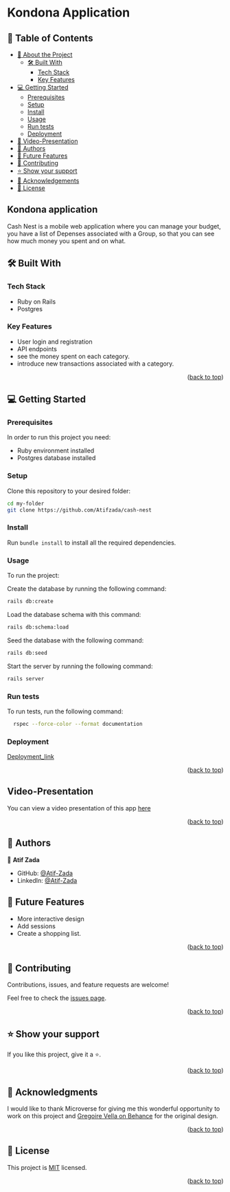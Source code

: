 <a name="readme-top"></a>

# Kondona Application

## 📗 Table of Contents

- [📖 About the Project](#about-project)
  - [🛠 Built With](#built-with)
    - [Tech Stack](#tech-stack)
    - [Key Features](#key-features)
- [💻 Getting Started](#getting-started)
  - [Prerequisites](#prerequisites)
  - [Setup](#setup)
  - [Install](#install)
  - [Usage](#usage)
  - [Run tests](#run-tests)
  - [Deployment](#triangular_flag_on_post-deployment)
- [🎥 Video-Presentation](#video)
- [👥 Authors](#authors)
- [🔭 Future Features](#future-features)
- [🤝 Contributing](#contributing)
- [⭐️ Show your support](#support)
- [🙏 Acknowledgements](#acknowledgements)
- [📝 License](#license)



## Kondona application <a name="about-project"></a>

Cash Nest is a mobile web application where you can manage your budget, you have a list of Depenses associated with a Group, so that you can see how much money you spent and on what.

## 🛠 Built With <a name="built-with"></a>

### Tech Stack <a name="tech-stack"></a>

- Ruby on Rails
- Postgres

### Key Features <a name="key-features"></a>

- User login and registration
- API endpoints
- see the money spent on each category.
- introduce new transactions associated with a category.

<p align="right">(<a href="#readme-top">back to top</a>)</p>

## 💻 Getting Started <a name="getting-started"></a>

### Prerequisites

In order to run this project you need:
- Ruby environment installed
- Postgres database installed

### Setup

Clone this repository to your desired folder:

```sh
cd my-folder
git clone https://github.com/Atifzada/cash-nest
```
### Install

Run `bundle install` to install all the required dependencies.

### Usage

To run the project:

Create the database by running the following command:

```sh
rails db:create
```

Load the database schema with this command:

```sh
rails db:schema:load
```

Seed the database with the following command:

```sh
rails db:seed
```

Start the server by running the following command:

```sh
rails server
```

### Run tests

To run tests, run the following command:

```sh
  rspec --force-color --format documentation
```

### Deployment

[Deployment_link](https://mycashnest.onrender.com)

<p align="right">(<a href="#readme-top">back to top</a>)</p>

##  Video-Presentation <a id="video"></a>

You can view a video presentation of this app [here]([https://www.loom.com/share/be8d68bf9e3c4a4db011d7a5f3a90255?sid=872bace7-0330-4d89-8c0c-ef66bf4c68af](https://www.loom.com/share/2269b03aaf6840e882a5f5e54a01913f?sid=e510c900-03e1-4b7b-832d-2ab2d8f5d2af))


<p align="right">(<a href="#readme-top">back to top</a>)</p>

## 👥 Authors <a name="authors"></a>

👤 **Atif Zada**

- GitHub: [@Atif-Zada](https://github.com/AtifZada)
- LinkedIn: [@Atif-Zada](https://linkedin.com/in/AtifZada)


## 🔭 Future Features <a name="future-features"></a>

- More interactive design
- Add sessions
- Create a shopping list.


<p align="right">(<a href="#readme-top">back to top</a>)</p>

## 🤝 Contributing <a name="contributing"></a>

Contributions, issues, and feature requests are welcome!

Feel free to check the [issues page](https://github.com/Atifzada/cash-nest/issues/).

<p align="right">(<a href="#readme-top">back to top</a>)</p>

## ⭐️ Show your support <a name="support"></a>

If you like this project, give it a ⭐.

<p align="right">(<a href="#readme-top">back to top</a>)</p>

## 🙏 Acknowledgments <a name="acknowledgements"></a>

I would like to thank Microverse for giving me this wonderful opportunity to work on this project
and [Gregoire Vella on Behance](https://www.behance.net/gregoirevella) for the original design.
<p align="right">(<a href="#readme-top">back to top</a>)</p>

## 📝 License <a name="license"></a>

This project is [MIT](/LICENCE) licensed.

<p align="right">(<a href="#readme-top">back to top</a>)</p>
